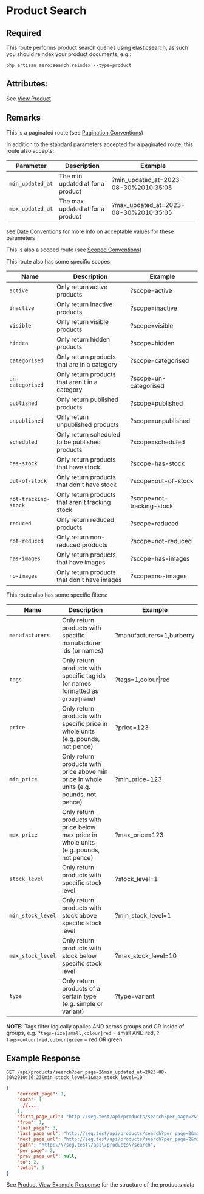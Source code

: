 # Product Search

## Required

This route performs product search queries using elasticsearch, as such you should reindex your product documents, e.g.:

```
php artisan aero:search:reindex --type=product
```

## Attributes:

See [View Product](VIEW.md)

## Remarks

This is a paginated route (see [Pagination Conventions](../../CONVENTIONS.md#pagination-conventions))

In addition to the standard parameters accepted for a paginated route, this route also accepts:

| Parameter        | Description                        | Example                                 |
|------------------|------------------------------------|-----------------------------------------|
| `min_updated_at` | The min updated at for a product   | ?min_updated_at=2023-08-30%2010:35:05   |
| `max_updated_at` | The max updated at for a product   | ?max_updated_at=2023-08-30%2010:35:05   |

see [Date Conventions](../../CONVENTIONS.md#date-conventions) for more info on acceptable values for these parameters

This is also a scoped route (see [Scoped Conventions](../../CONVENTIONS.md#scoped-conventions))

This route also has some specific scopes:

| Name                 | Description                                     | Example                   |
|----------------------|-------------------------------------------------|---------------------------|
| `active`             | Only return active products                     | ?scope=active             |
| `inactive`           | Only return inactive products                   | ?scope=inactive           |
| `visible`            | Only return visible products                    | ?scope=visible            |
| `hidden`             | Only return hidden products                     | ?scope=hidden             |
| `categorised`        | Only return products that are in a category     | ?scope=categorised        |
| `un-categorised`     | Only return products that aren't in a category  | ?scope=un-categorised     |
| `published`          | Only return published products                  | ?scope=published          |
| `unpublished`        | Only return unpublished products                | ?scope=unpublished        |
| `scheduled`          | Only return scheduled to be published products  | ?scope=scheduled          |
| `has-stock`          | Only return products that have stock            | ?scope=has-stock          |
| `out-of-stock`       | Only return products that don't have stock      | ?scope=out-of-stock       |
| `not-tracking-stock` | Only return products that aren't tracking stock | ?scope=not-tracking-stock |
| `reduced`            | Only return reduced products                    | ?scope=reduced            |
| `not-reduced`        | Only return non-reduced products                | ?scope=not-reduced        |
| `has-images`         | Only return products that have images           | ?scope=has-images         |
| `no-images`          | Only return products that don't have images     | ?scope=no-images          |

This route also has some specific filters:

| Name              | Description                                                                               | Example                                                             |
|-------------------|-------------------------------------------------------------------------------------------|---------------------------------------------------------------------|
| `manufacturers`   | Only return products with specific manufacturer ids (or names)                            | <span style="white-space: nowrap;">?manufacturers=1,burberry</span> |
| `tags`            | Only return products with specific tag ids (or names formatted as `group\|name`)          | <span style="white-space: nowrap;">?tags=1,colour\|red</span>       |
| `price`           | Only return products with specific price in whole units (e.g. pounds, not pence)          | ?price=123                                                          |
| `min_price`       | Only return products with price above min price in whole units (e.g. pounds, not pence)   | ?min_price=123                                                      |
| `max_price`       | Only return products with price below max price in whole units (e.g. pounds, not pence)   | ?max_price=123                                                      |
| `stock_level`     | Only return products with specific stock level                                            | ?stock_level=1                                                      |
| `min_stock_level` | Only return products with stock above specific stock level                                | ?min_stock_level=1                                                  |
| `max_stock_level` | Only return products with stock below specific stock level                                | ?max_stock_level=10                                                 |
| `type`            | Only return products of a certain type (e.g. simple or variant)                           | ?type=variant                                                       |

**NOTE:** Tags filter logically applies AND across groups and OR inside of groups, e.g. `?tags=size|small,colour|red` = small AND red, `?tags=colour|red,colour|green` = red OR green

## Example Response

```http request
GET /api/products/search?per_page=2&min_updated_at=2023-08-30%2010:36:23&min_stock_level=1&max_stock_level=10
```

```json lines
{
    "current_page": 1,
    "data": [
      //...
    ],
    "first_page_url": "http://seg.test/api/products/search?per_page=2&min_updated_at=2023-08-30%2010%3A36%3A23&min_stock_level=1&max_stock_level=10&page=1",
    "from": 1,
    "last_page": 3,
    "last_page_url": "http://seg.test/api/products/search?per_page=2&min_updated_at=2023-08-30%2010%3A36%3A23&min_stock_level=1&max_stock_level=10&page=3",
    "next_page_url": "http://seg.test/api/products/search?per_page=2&min_updated_at=2023-08-30%2010%3A36%3A23&min_stock_level=1&max_stock_level=10&page=2",
    "path": "http:\/\/seg.test\/api\/products\/search",
    "per_page": 2,
    "prev_page_url": null,
    "to": 2,
    "total": 5
}
```

See [Product View Example Response](./VIEW.md#example-response) for the structure of the products data


